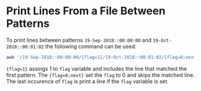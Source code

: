 # Print Lines From a File Between Patterns

To print lines between patterns `19-Sep-2018::00:00:00` and `19-Oct-2018::00:01:02`
the following command can be used:

```bash
awk '/19-Sep-2018::00:00:00/{flag=1}/19-Oct-2018::00:01:02/{flag=0;next}flag' RABBIT\~2.LOG > tmp.txt
```

`{flag=1}` assings 1 to `flag` variable and includes the line that matched the first pattern. The `{flag=0;next}` set the `flag` to 0 and skips the matched line. The last occurence of `flag` is print a line if the `flag` variable is set.
